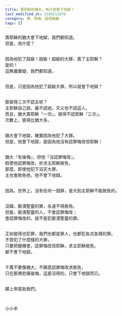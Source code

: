 ```yaml
---
title: 賣耶穌的猶大，為什麼會下地獄？
last_modified_at: 1589211976
category: 罪、得救、因信稱義
tags: []
---
```


<p>賣耶穌的猶大會下地獄，我們都知道。<br>
但是，為什麼？</p>

<p><br>
因為他犯了超級！超級！超級的大罪，賣了主耶穌？<br>
是的！<br>
這無庸置疑，我們都知道。</p>

<p><br>
但是，只是因為他犯了超級大罪，所以就會下地獄？</p>

<p><br>
那彼得三次不認主呢？<br>
主耶穌自己說，誰不認祂，天父也不認這人。<br>
而且，猶大賣耶穌『一次』，彼得不認耶穌『三次』。<br>
次數上，彼得比猶大多。</p>

<p><br>
猶大會下地獄，確實因為他犯了大罪。<br>
但是，他會下地獄，是因為他沒有認罪悔改信耶穌！</p>

<p><br>
猶大『有後悔』，但他『沒認罪悔改』。<br>
假使他認罪悔改，祈求主耶穌赦免，<br>
那麼，即使他犯下滔天大罪，<br>
主也會赦免他，他不會下地獄。</p>

<p><br>
因為，世界上，沒有任何一個罪，是大到主耶穌不能赦免的。</p>

<p><br>
沒錯，褻瀆聖靈的罪，永遠不得赦免。<br>
但是，褻瀆聖靈的人，不會認罪悔改；<br>
會認罪悔改的，就不是犯褻瀆聖靈的罪。</p>

<p><br>
正如彼得也犯罪，我們也都是罪人，也都犯各式各樣的罪。<br>
不管犯了什麼樣的大罪，<br>
只要把握機會，認罪悔改信耶穌，求主耶穌赦免，<br>
都不會下地獄。</p>

<p><br>
千萬不要像猶大，不願意認罪悔改求赦免，<br>
只在那裡悲痛後悔，這是沒用的，只會下地獄而已。</p>

<p><br>
願上帝幫助我們。</p>

<p>&nbsp;</p>

<p>小小羊</p>

